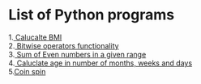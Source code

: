 # List of Python programs

1.<a href="https://github.com/AnandTenneti/project_python/blob/main/bmi_caluclation.py"> Calucalte BMI</a><br>
2.<a href="https://github.com/AnandTenneti/project_python/blob/main/bitwise_operators_assignment.py"> Bitwise operators functionality</a><br>
3.<a href="https://github.com/AnandTenneti/project_python/blob/main/sum_of_even.py"> Sum of Even numbers in a given range</a><br>
4.<a href="https://github.com/AnandTenneti/project_python/blob/main/age_caluclation.py"> Caluclate age in number of months, weeks and days</a><br>
5.<a href="https://github.com/AnandTenneti/project_python/blob/main/coin_spin.py">Coin spin</a><br>

